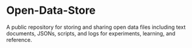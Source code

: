 # Open-Data-Store
A public repository for storing and sharing open data files including text documents, JSONs, scripts, and logs for experiments, learning, and reference.
